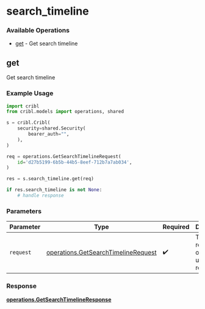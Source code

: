 # search_timeline

### Available Operations

* [get](#get) - Get search timeline

## get

Get search timeline

### Example Usage

```python
import cribl
from cribl.models import operations, shared

s = cribl.Cribl(
    security=shared.Security(
        bearer_auth="",
    ),
)

req = operations.GetSearchTimelineRequest(
    id='d27b5199-6b5b-44b5-8eef-712b7a7ab034',
)

res = s.search_timeline.get(req)

if res.search_timeline is not None:
    # handle response
```

### Parameters

| Parameter                                                                                  | Type                                                                                       | Required                                                                                   | Description                                                                                |
| ------------------------------------------------------------------------------------------ | ------------------------------------------------------------------------------------------ | ------------------------------------------------------------------------------------------ | ------------------------------------------------------------------------------------------ |
| `request`                                                                                  | [operations.GetSearchTimelineRequest](../../models/operations/getsearchtimelinerequest.md) | :heavy_check_mark:                                                                         | The request object to use for the request.                                                 |


### Response

**[operations.GetSearchTimelineResponse](../../models/operations/getsearchtimelineresponse.md)**

